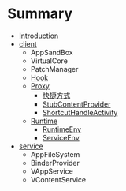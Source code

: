 # Summary

* [Introduction](README.md)
* [client](client/README.md)
    * AppSandBox
    * VirtualCore
    * PatchManager
    * [Hook](client/hook/README.md)
    * [Proxy](client/proxy/README.md)
        * [快捷方式](client/proxy/stubactivity.md)
        * [StubContentProvider](client/proxy/stubcontentprovider.md)
        * [ShortcutHandleActivity](client/proxy/shortcuthandleactivity.md)
    * [Runtime](client/runtime/README.md)
        * [RuntimeEnv](client/runtime/runtimeenv.md)
        * [ServiceEnv](client/runtime/serviceenv.md)
* [service](service/README.md)
    * AppFileSystem
    * BinderProvider
    * VAppService
    * VContentService

